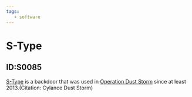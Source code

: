 ```yaml
---
tags:
   - software
---
```

# S-Type
## ID:S0085
[S-Type](/mitre/software/S0085) is a backdoor that was used in [Operation Dust Storm](/mitre/campaigns/C0016) since at least 2013.(Citation: Cylance Dust Storm)
